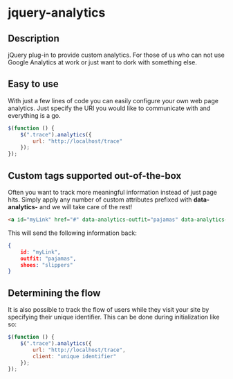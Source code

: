 jquery-analytics
================

Description
-----------

jQuery plug-in to provide custom analytics. For those of us who can not use Google Analytics at work or just want to dork with something else.

Easy to use
-----------

With just a few lines of code you can easily configure your own web page analytics. Just specify the URI you would like to communicate with
and everything is a go. 

```javascript
$(function () {
	$(".trace").analytics({
		url: "http://localhost/trace"
	});
});
```

Custom tags supported out-of-the-box
------------------------------------

Often you want to track more meaningful information instead of just page hits. Simply apply any number of custom attributes prefixed with **data-analytics-** and we will take care of the rest!

```html
<a id="myLink" href="#" data-analytics-outfit="pajamas" data-analytics-shoes="slippers">My link</a>
```

This will send the following information back:

```json
{
	id: "myLink",
	outfit: "pajamas",
	shoes: "slippers"
}
```

Determining the flow
--------------------

It is also possible to track the flow of users while they visit your site by specifying their unique identifier. This can be done during initialization like so:

```javascript
$(function () {
	$(".trace").analytics({
		url: "http://localhost/trace",
		client: "unique identifier"
	});
});
```
